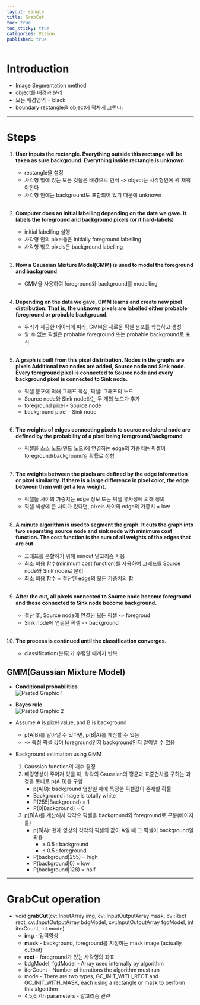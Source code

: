 ```yaml
---
layout: single
title: GrabCut
toc: true
toc_sticky: true
categories: Vision
published: true
---
```


# Introduction
* Image Segmentation method
* object를 배경과 분리
* 모든 배경영역 = black
* boundary rectangle을 object에 꽉차게 그린다.

--------

# Steps
1. **User inputs the rectangle. Everything outside this rectange will be taken as sure background. Everything inside rectangle is unknown**
    * rectangle을 설정
    * 사각형 밖에 있는 모든 것들은 배경으로 인식 -> object는 사각형안에 꽉 채워야한다
    * 사각형 안에는 background도 포함되어 있기 때문에 unknown
    <br/>
    
2. **Computer does an initial labelling depending on the data we gave. It labels the foreground and background pixels (or it hard-labels)**
    * initial labelling 실행
    * 사각형 안의 pixel들은 initially foreground labelling
    * 사각형 밖으 pixels은 background labelling
    <br/>
    
3. **Now a Gaussian Mixture Model(GMM) is used to model the foreground and background**
    * GMM을 사용하여 foreground와 background를 modelling
   <br/> 
   
4. **Depending on the data we gave, GMM learns and create new pixel distribution. That is, the unknown pixels are labelled either probable foreground or probable background.** 
    * 우리가 제공한 데이터에 따라, GMM은 새로운 픽셀 분포를 학습하고 생성
    * 알 수 없는 픽셀은 probable foreground 또는 probable background로 표시
    <br/>
    
5. **A graph is built from this pixel distribution. Nodes in the graphs are pixels Additional two nodes are added, Source node and Sink node. Every foreground pixel is connected to Source node and every background pixel is connected to Sink node.**
    * 픽셀 분포에 의해 그래프 작성, 픽셀: 그래프의 노드
    * Source node와 Sink node라는 두 개의 노드가 추가
    * foreground pixel - Source node
    * background pixel - Sink node
    <br/>
    
6. **The weights of edges connecting pixels to source node/end node are defined by the probability of a pixel being foreground/background**
    * 픽셀을 소스 노드(엔드 노드)에 연결하는 edge의 가중치는 픽셀이 foreground/background일 확률로 정함
    <br/>
    
7. **The weights between the pixels are defined by the edge information or pixel similarity. If there is a large difference in pixel color, the edge between them will get a low weight.**
    * 픽셀들 사이의 가중치는 edge 정보 또는 픽셀 유사성에 의해 정의
    * 픽셀 색상에 큰 차이가 있다면, pixels 사이의 edge의 가중치 = low
    <br/>
    
8. **A minute algorithm is used to segment the graph. It cuts the graph into two separating source node and sink node with minimum cost function. The cost function is the sum of all weights of the edges that are cut.**
    * 그래프를 분할하기 위해 mincut 알고리즘 사용
    * 최소 비용 함수(minimum cost function)를 사용하여 그래프를 Source node와 Sink node로 분리
    * 최소 비용 함수 = 절단된 edge의 모든 가중치의 합
    <br/>
    
9. **After the cut, all pixels connected to Source node become foreground and those connected to Sink node become background.**
    * 절단 후, Source node에 연결된 모든 픽셀 -> foregroud
    * Sink node에 연결된 픽셀 -> background
    <br/>
    
10. **The process is continued until the classification converges.**
    * classification(분류)가 수렴할 때까지 반복

## GMM(Gaussian Mixture Model)
* **Conditional probabilities**<br/>
  ![Pasted Graphic 1](https://user-images.githubusercontent.com/63464299/193404373-1ddb794b-98ba-415e-9288-6e1e7170d8c5.png)

* **Bayes rule**<br/>
  ![Pasted Graphic 2](https://user-images.githubusercontent.com/63464299/193404378-51dd0482-8d8f-4e2f-aac8-a8e85788c8ec.png)

 * Assume A is pixel value, and B is background
     * p(A\|B)를 알아낼 수 있다면, p(B\|A)를 계산할 수 있음 
     * -> 특정 픽셀 값이 foreground인지 background인지 알아낼 수 있음
 * Background estimation using GMM
   1. Gaussian function의 개수 결정
   2. 배경영상이 주어져 있을 때, 각각의 Gaussian의 평균과 표준편차를 구하는 과정을 토대로 p(A\|B)를 구함
      * p(A\|B): background 영상일 때에 특정한 픽셀값이 존재할 확률
      * Background image is totally white
      * P(255\|Background) = 1
      * P(0\|Background) = 0
   3. p(B\|A)를 계산해서 각각으 픽셀을 background와 foreground로 구분(베이지 룰)
      * p(B\|A): 현재 영상의 각각의 픽셀의 값이 A일 때 그 픽셀이 background일 확률
          * ≥ 0.5 : background
          * ≤ 0.5 : foreground
      * P(background\|255) = high
      * P(background\|0) = low
      * P(background\|128) = half
---------

# GrabCut operation
* void **grabCut**(cv::InputArray img, cv::InputOutputArray mask, cv::Rect rect, cv::InputOutputArray bdgModel, cv::InputOutputArray fgdModel, int iterCount, int mode)
    * **img** - 입력영상
    * **mask** - background, foreground를 지정하는 mask image (actually output)
    * **rect** - foreground가 있는 사각형의 좌표
    * bdgModel, fgdModel - Array used internally by algorithm 
    * iterCount - Number of iterations the algorithm must run
    * mode - There are two types, GC_INIT_WITH_RECT and GC_INIT_WITH_MASK, each using a rectangle or mask to perform this algorithm
    * 4,5,6,7th parameters - 알고리즘 관련
